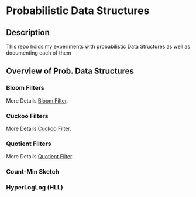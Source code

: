 # Probabilistic Data Structures

## Description

This repo holds my experiments with probabilistic Data Structures as well as documenting each of them

## Overview of Prob. Data Structures

### Bloom Filters

More Details [Bloom Filter](docs/Bloom-Filter.md).

### Cuckoo Filters

More Details [Cuckoo Filter](docs/Cuckoo-Filter.md).

### Quotient Filters

More Details [Quotient Filter](docs/Quotient-Filter.md).


### Count-Min Sketch


### HyperLogLog (HLL)
